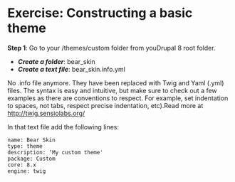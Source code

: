 # Exercise: Constructing a basic theme

**Step 1**: Go to your /themes/custom folder from youDrupal 8 root folder. 

* ***Create a folder***: bear_skin
* ***Create a text file***: bear_skin.info.yml



No .info file anymore. They have been replaced with Twig and Yaml (.yml) files. The syntax is easy and intuitive, but make sure to check out a few examples as there are conventions to respect. For example, set indentation to spaces, not tabs, respect precise indentation, etc).Read more at http://twig.sensiolabs.org/

In that text file add the following lines:

```
name: Bear Skin
type: theme
description: ‘My custom theme'
package: Custom
core: 8.x
engine: twig

```

